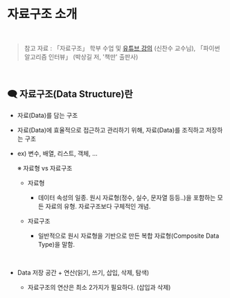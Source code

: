 # 자료구조 소개

<br/>

>  참고 자료 : 「자료구조」 학부 수업 및 <a href="https://youtube.com/playlist?list=PLsMufJgu5933ZkBCHS7bQTx0bncjwi4PK">유튜브 강의</a> (신찬수 교수님), 「파이썬 알고리즘 인터뷰」 (박상길 저, '책만' 출판사)

<br/>

## 🗨 자료구조(Data Structure)란

* 자료(Data)를 담는 구조

* 자료(Data)에 효율적으로 접근하고 관리하기 위해, 자료(Data)를 조직하고 저장하는 구조

* ex) 변수, 배열, 리스트, 객체, ...

    ※ 자료형 vs 자료구조

    - 자료형
      * 데이터 속성의 일종. 원시 자료형(정수, 실수, 문자열 등등..)을 포함하는 모든 자료의 유형. 자료구조보다 구체적인 개념.

    - 자료구조
      * 일반적으로 원시 자료형을 기반으로 만든 복합 자료형(Composite Data Type)을 말함.


<br/>

* Data 저장 공간 + 연산(읽기, 쓰기, 삽입, 삭제, 탐색)

    * 자료구조의 연산은 최소 2가지가 필요하다. (삽입과 삭제)